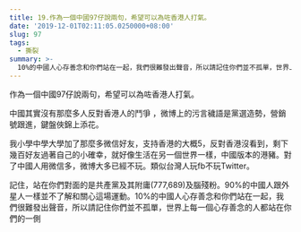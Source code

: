 ```yaml
---
title: 19.作為一個中國97仔說兩句，希望可以為咗香港人打氣。
date: '2019-12-01T02:11:05.0250000+08:00'
slug: 97
tags:
  - 撕裂
summary: >-
  10%的中國人心存善念和你們站在一起，我們很難發出聲音，所以請記住你們並不孤單，世界上每一個心存善念的人都站在你們的一側
---
```


作為一個中國97仔說兩句，希望可以為咗香港人打氣。

中國其實沒有那麼多人反對香港人的鬥爭 ，微博上的污言穢語是黨選造勢，營銷號跟進，鍵盤俠錦上添花。

我小學中學大學加了那麼多微信好友，支持香港的大概5，反對香港沒看到，剩下幾百好友過著自己的小確幸，就好像生活在另一個世界一樣，中國版本的港豬。對了中國人用微信多，微博大多已經不玩。類似台灣人玩fb不玩Twitter。

記住，站在你們對面的是共產黨及其附庸(777,689)及腦殘粉。90%的中國人跟外星人一樣並不了解和關心這場運動。10%的中國人心存善念和你們站在一起，我們很難發出聲音，所以請記住你們並不孤單，世界上每一個心存善念的人都站在你們的一側
